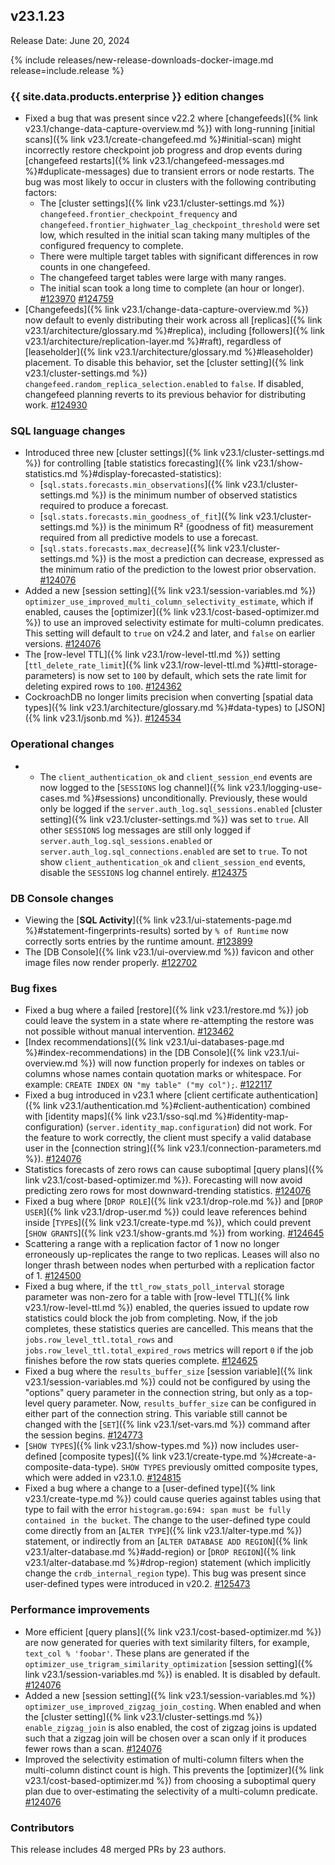 ## v23.1.23

Release Date: June 20, 2024

{% include releases/new-release-downloads-docker-image.md release=include.release %}

<h3 id="v23-1-23-{{-site.data.products.enterprise-}}-edition-changes">{{ site.data.products.enterprise }} edition changes</h3>

- Fixed a bug that was present since v22.2 where [changefeeds]({% link v23.1/change-data-capture-overview.md %}) with long-running [initial scans]({% link v23.1/create-changefeed.md %}#initial-scan) might incorrectly restore checkpoint job progress and drop events during [changefeed restarts]({% link v23.1/changefeed-messages.md %}#duplicate-messages) due to transient errors or node restarts. The bug was most likely to occur in clusters with the following contributing factors:
    - The [cluster settings]({% link v23.1/cluster-settings.md %}) `changefeed.frontier_checkpoint_frequency` and `changefeed.frontier_highwater_lag_checkpoint_threshold` were set low, which resulted in the initial scan taking many multiples of the configured frequency to complete.
    - There were multiple target tables with significant differences in row counts in one changefeed.
    - The changefeed target tables were large with many ranges.
    - The initial scan took a long time to complete (an hour or longer). [#123970][#123970] [#124759][#124759]
- [Changefeeds]({% link v23.1/change-data-capture-overview.md %}) now default to evenly distributing their work across all [replicas]({% link v23.1/architecture/glossary.md %}#replica), including [followers]({% link v23.1/architecture/replication-layer.md %}#raft), regardless of [leaseholder]({% link v23.1/architecture/glossary.md %}#leaseholder) placement. To disable this behavior, set the [cluster setting]({% link v23.1/cluster-settings.md %}) `changefeed.random_replica_selection.enabled` to `false`. If disabled, changefeed planning reverts to its previous behavior for distributing work. [#124930][#124930]

<h3 id="v23-1-23-sql-language-changes">SQL language changes</h3>

- Introduced three new [cluster settings]({% link v23.1/cluster-settings.md %}) for controlling [table statistics forecasting]({% link v23.1/show-statistics.md %}#display-forecasted-statistics):
    - [`sql.stats.forecasts.min_observations`]({% link v23.1/cluster-settings.md %}) is the minimum number of observed statistics required to produce a forecast.
    - [`sql.stats.forecasts.min_goodness_of_fit`]({% link v23.1/cluster-settings.md %}) is the minimum R² (goodness of fit) measurement required from all predictive models to use a forecast.
    - [`sql.stats.forecasts.max_decrease`]({% link v23.1/cluster-settings.md %}) is the most a prediction can decrease, expressed as the minimum ratio of the prediction to the lowest prior observation. [#124076][#124076]
- Added a new [session setting]({% link v23.1/session-variables.md %}) `optimizer_use_improved_multi_column_selectivity_estimate`, which if enabled, causes the [optimizer]({% link v23.1/cost-based-optimizer.md %}) to use an improved selectivity estimate for multi-column predicates. This setting will default to `true` on v24.2 and later, and `false` on earlier versions. [#124076][#124076]
- The [row-level TTL]({% link v23.1/row-level-ttl.md %}) setting [`ttl_delete_rate_limit`]({% link v23.1/row-level-ttl.md %}#ttl-storage-parameters) is now set to `100` by default, which sets the rate limit for deleting expired rows to `100`. [#124362][#124362]
- CockroachDB no longer limits precision when converting [spatial data types]({% link v23.1/architecture/glossary.md %}#data-types) to [JSON]({% link v23.1/jsonb.md %}). [#124534][#124534]

<h3 id="v23-1-23-operational-changes">Operational changes</h3>

- - The `client_authentication_ok` and `client_session_end` events are now logged to the [`SESSIONS` log channel]({% link v23.1/logging-use-cases.md %}#sessions) unconditionally. Previously, these would only be logged if the `server.auth_log.sql_sessions.enabled` [cluster setting]({% link v23.1/cluster-settings.md %}) was set to `true`. All other `SESSIONS` log messages are still only logged if `server.auth_log.sql_sessions.enabled` or `server.auth_log.sql_connections.enabled` are set to `true`. To not show `client_authentication_ok` and `client_session_end` events, disable the `SESSIONS` log channel entirely. [#124375][#124375]

<h3 id="v23-1-23-db-console-changes">DB Console changes</h3>

- Viewing the [**SQL Activity**]({% link v23.1/ui-statements-page.md %}#statement-fingerprints-results) sorted by `% of Runtime` now correctly sorts entries by the runtime amount. [#123899][#123899]
- The [DB Console]({% link v23.1/ui-overview.md %}) favicon and other image files now render properly. [#122702][#122702]

<h3 id="v23-1-23-bug-fixes">Bug fixes</h3>

- Fixed a bug where a failed [restore]({% link v23.1/restore.md %}) job could leave the system in a state where re-attempting the restore was not possible without manual intervention. [#123462][#123462]
- [Index recommendations]({% link v23.1/ui-databases-page.md %}#index-recommendations) in the [DB Console]({% link v23.1/ui-overview.md %}) will now function properly for indexes on tables or columns whose names contain quotation marks or whitespace. For example: `CREATE INDEX ON "my table" ("my col");`. [#122117][#122117]
- Fixed a bug introduced in v23.1 where [client certificate authentication]({% link v23.1/authentication.md %}#client-authentication) combined with [identity maps]({% link v23.1/sso-sql.md %}#identity-map-configuration) (`server.identity_map.configuration`) did not work. For the feature to work correctly, the client must specify a valid database user in the [connection string]({% link v23.1/connection-parameters.md %}). [#124076][#124076]
- Statistics forecasts of zero rows can cause suboptimal [query plans]({% link v23.1/cost-based-optimizer.md %}). Forecasting will now avoid predicting zero rows for most downward-trending statistics. [#124076][#124076]
- Fixed a bug where [`DROP ROLE`]({% link v23.1/drop-role.md %}) and [`DROP USER`]({% link v23.1/drop-user.md %}) could leave references behind inside [`TYPE`s]({% link v23.1/create-type.md %}), which could prevent [`SHOW GRANTS`]({% link v23.1/show-grants.md %}) from working. [#124645][#124645]
- Scattering a range with a replication factor of 1 now no longer erroneously up-replicates the range to two replicas. Leases will also no longer thrash between nodes when perturbed with a replication factor of 1. [#124500][#124500]
- Fixed a bug where, if the `ttl_row_stats_poll_interval` storage parameter was non-zero for a table with [row-level TTL]({% link v23.1/row-level-ttl.md %}) enabled, the queries issued to update row statistics could block the job from completing. Now, if the job completes, these statistics queries are cancelled. This means that the `jobs.row_level_ttl.total_rows` and `jobs.row_level_ttl.total_expired_rows` metrics will report `0` if the job finishes before the row stats queries complete. [#124625][#124625]
- Fixed a bug where the `results_buffer_size` [session variable]({% link v23.1/session-variables.md %}) could not be configured by using the "options" query parameter in the connection string, but only as a top-level query parameter. Now, `results_buffer_size` can be configured in either part of the connection string. This variable still cannot be changed with the [`SET`]({% link v23.1/set-vars.md %}) command after the session begins. [#124773][#124773]
- [`SHOW TYPES`]({% link v23.1/show-types.md %}) now includes user-defined [composite types]({% link v23.1/create-type.md %}#create-a-composite-data-type). `SHOW TYPES` previously omitted composite types, which were added in v23.1.0. [#124815][#124815]
- Fixed a bug where a change to a [user-defined type]({% link v23.1/create-type.md %}) could cause queries against tables using that type to fail with the error `histogram.go:694: span must be fully contained in the bucket`. The change to the user-defined type could come directly from an [`ALTER TYPE`]({% link v23.1/alter-type.md %}) statement, or indirectly from an [`ALTER DATABASE ADD REGION`]({% link v23.1/alter-database.md %}#add-region) or [`DROP REGION`]({% link v23.1/alter-database.md %}#drop-region) statement (which implicitly change the `crdb_internal_region` type). This bug was present since user-defined types were introduced in v20.2. [#125473][#125473]

<h3 id="v23-1-23-performance-improvements">Performance improvements</h3>

- More efficient [query plans]({% link v23.1/cost-based-optimizer.md %}) are now generated for queries with text similarity filters, for example, `text_col % 'foobar'`. These plans are generated if the `optimizer_use_trigram_similarity_optimization` [session setting]({% link v23.1/session-variables.md %}) is enabled. It is disabled by default. [#124076][#124076]
- Added a new [session setting]({% link v23.1/session-variables.md %}) `optimizer_use_improved_zigzag_join_costing`. When enabled and when the [cluster setting]({% link v23.1/cluster-settings.md %}) `enable_zigzag_join` is also enabled, the cost of zigzag joins is updated such that a zigzag join will be chosen over a scan only if it produces fewer rows than a scan. [#124076][#124076]
- Improved the selectivity estimation of multi-column filters when the multi-column distinct count is high. This prevents the [optimizer]({% link v23.1/cost-based-optimizer.md %}) from choosing a suboptimal query plan due to over-estimating the selectivity of a multi-column predicate. [#124076][#124076]

<div class="release-note-contributors" markdown="1">

<h3 id="v23-1-23-contributors">Contributors</h3>

This release includes 48 merged PRs by 23 authors.

</div>

[#122117]: https://github.com/cockroachdb/cockroach/pull/122117
[#122702]: https://github.com/cockroachdb/cockroach/pull/122702
[#123462]: https://github.com/cockroachdb/cockroach/pull/123462
[#123899]: https://github.com/cockroachdb/cockroach/pull/123899
[#123970]: https://github.com/cockroachdb/cockroach/pull/123970
[#124076]: https://github.com/cockroachdb/cockroach/pull/124076
[#124296]: https://github.com/cockroachdb/cockroach/pull/124296
[#124362]: https://github.com/cockroachdb/cockroach/pull/124362
[#124375]: https://github.com/cockroachdb/cockroach/pull/124375
[#124500]: https://github.com/cockroachdb/cockroach/pull/124500
[#124534]: https://github.com/cockroachdb/cockroach/pull/124534
[#124625]: https://github.com/cockroachdb/cockroach/pull/124625
[#124645]: https://github.com/cockroachdb/cockroach/pull/124645
[#124759]: https://github.com/cockroachdb/cockroach/pull/124759
[#124773]: https://github.com/cockroachdb/cockroach/pull/124773
[#124815]: https://github.com/cockroachdb/cockroach/pull/124815
[#124930]: https://github.com/cockroachdb/cockroach/pull/124930
[#125473]: https://github.com/cockroachdb/cockroach/pull/125473
[268fbf5b4]: https://github.com/cockroachdb/cockroach/commit/268fbf5b4
